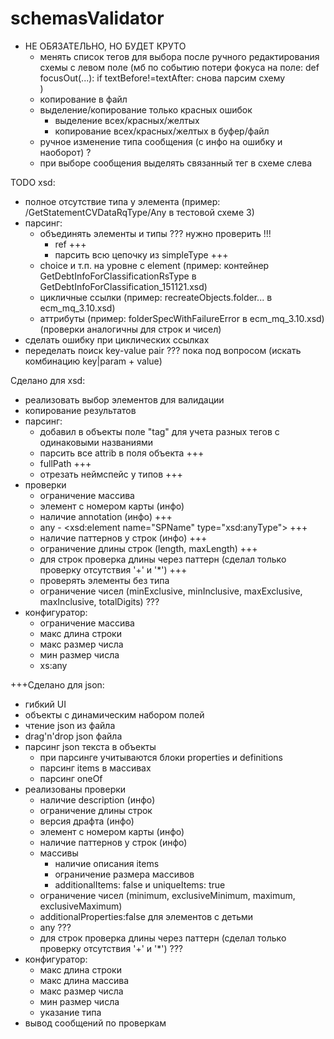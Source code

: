 # schemasValidator

-   НЕ ОБЯЗАТЕЛЬНО, НО БУДЕТ КРУТО
    -   менять список тегов для выбора после ручного редактирования схемы с левом поле
        (мб по событию потери фокуса на поле: 
            def focusOut(...):
                if textBefore!=textAfter:
                    снова парсим схему    
        ) 
    -   копирование в файл 
    -   выделение/копирование только красных ошибок
        -   выделение всех/красных/желтых
        -   копирование всех/красных/желтых в буфер/файл     
    -   ручное изменение типа сообщения (с инфо на ошибку и наоборот) ?
    -   при выборе сообщения  выделять связанный тег в схеме слева
    

TODO xsd:
-   полное отсутствие типа у элемента
    (пример: /GetStatementCVDataRqType/Any в тестовой схеме 3)
-   парсинг:
    -   объединять элементы и типы ??? нужно проверить !!!
        -   ref +++
        -   парсить всю цепочку из simpleType +++
    -   choice  и т.п. на уровне с element
        (пример: контейнер GetDebtInfoForClassificationRsType 
        в GetDebtInfoForClassification_151121.xsd)
    -   цикличные ссылки
        (пример: recreateObjects.folder... в ecm_mq_3.10.xsd)
    -   аттрибуты 
        (пример: folderSpecWithFailureError в ecm_mq_3.10.xsd)
        (проверки аналогичны для строк и чисел)
-   сделать ошибку при циклических ссылках
-   переделать поиск key-value pair     ??? пока под вопросом
    (искать комбинацию key|param + value)
    

Сделано для xsd:
-   реализовать выбор элементов для валидации
-   копирование результатов 
-   парсинг:
    -   добавил в объекты поле "tag" для учета разных тегов с одинаковыми названиями 
    -   парсить все attrib в поля объекта +++
    -   fullPath +++
    -   отрезать неймспейс у типов +++
-   проверки
    -   ограничение массива
    -   элемент с номером карты   (инфо)
    -   наличие annotation (инфо)   +++
    -   any  - <xsd:element name="SPName" type="xsd:anyType">   +++
    -   наличие паттернов у строк   (инфо)  +++
    -   ограничение длины строк (length, maxLength) +++
    -   для строк проверка длины через паттерн 
        (сделал только проверку отсутствия '+' и '*')    +++
    -   проверять элементы без типа
    -   ограничение чисел (minExclusive, minInclusive, maxExclusive, maxInclusive, totalDigits) ???
-   конфигуратор:
    -   ограничение массива
    -   макс длина строки
    -   макс размер числа
    -   мин размер числа
    -   xs:any
    
+++Сделано для json:
-   гибкий UI
-   объекты с динамическим набором полей
-   чтение json из файла
-   drag'n'drop json файла
-   парсинг json текста в объекты
    -   при парсинге учитываются блоки properties и definitions
    -   парсинг items в массивах
    -   парсинг oneOf
-   реализованы проверки
    -   наличие description (инфо)
    -   ограничение длины строк
    -   версия драфта   (инфо)
    -   элемент с номером карты   (инфо)
    -   наличие паттернов у строк   (инфо)
    -   массивы
        -   наличие описания items
        -   ограничение размера массивов
        -   additionalItems: false и uniqueItems: true
    -   ограничение чисел (minimum, exclusiveMinimum, maximum, exclusiveMaximum)
    -   additionalProperties:false для элементов с детьми
    -   any ???
    -   для строк проверка длины через паттерн
        (сделал только проверку отсутствия '+' и '*') ???
-   конфигуратор:
    -   макс длина строки
    -   макс длина массива
    -   макс размер числа
    -   мин размер числа
    -   указание типа
-   вывод сообщений по проверкам